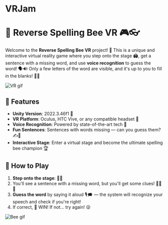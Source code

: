# VRJam

# 🐝 Reverse Spelling Bee VR 🎮👓

Welcome to the **Reverse Spelling Bee VR** project! 🎉 This is a unique and interactive virtual reality game where you step onto the stage 🏟️, get a sentence with a missing word, and use **voice recognition** to guess the word! 🗣️🔊 Only a few letters of the word are visible, and it's up to you to fill in the blanks! 🧠💡

![VR gif](https://media.giphy.com/media/26tknCqiJrBQG6bxC/giphy.gif)

## 🌟 Features

- **Unity Version**: 2022.3.46f1 🚀
- **VR Platform**: Oculus, HTC Vive, or any compatible headset 🥽
- **Voice Recognition**: Powered by state-of-the-art tech 🎤
- **Fun Sentences**: Sentences with words missing — can you guess them? ✍️🤔
- **Interactive Stage**: Enter a virtual stage and become the ultimate spelling bee champion 🏆

## 🎯 How to Play

1. **Step onto the stage**: 👣🚪
2. You'll see a sentence with a missing word, but you'll get some clues! 🕵️‍♂️📜
3. **Guess the word** by saying it aloud 🎙️🗯️ — the system will recognize your speech and check if you're right!
4. If correct, 🎉 WIN! If not... try again! 😜

![Bee gif](https://media.giphy.com/media/xT5LMEcHRJFGbnvWgM/giphy.gif)

